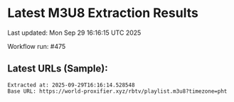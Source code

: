 # Latest M3U8 Extraction Results

Last updated: Mon Sep 29 16:16:15 UTC 2025

Workflow run: #475

## Latest URLs (Sample):
```
Extracted at: 2025-09-29T16:16:14.528548
Base URL: https://world-proxifier.xyz/rbtv/playlist.m3u8?timezone=pht

```

